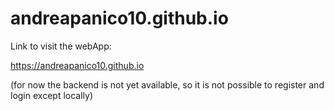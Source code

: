 # andreapanico10.github.io

Link to visit the webApp:

https://andreapanico10.github.io

(for now the backend is not yet available, so it is not possible to register and login except locally)
